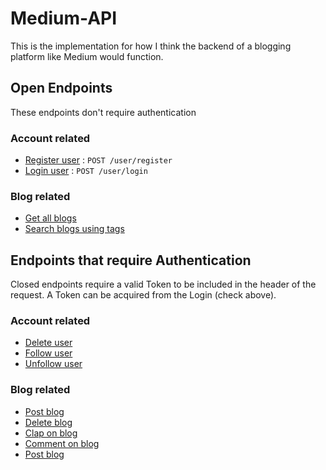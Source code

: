 # Medium-API

This is the implementation for how I think the backend of a blogging platform like Medium would function.

## Open Endpoints
These endpoints don't require authentication

### Account related
- [Register user](docs/register.md) : `POST /user/register`
- [Login user](docs/login.md) : `POST /user/login`

### Blog related
- [Get all blogs](docs/)
- [Search blogs using tags]()

## Endpoints that require Authentication
Closed endpoints require a valid Token to be included in the header of the request. A Token can be acquired from the Login (check above).

### Account related
- [Delete user]()
- [Follow user]()
- [Unfollow user]()

### Blog related
- [Post blog]()
- [Delete blog]()
- [Clap on blog]()
- [Comment on blog]()
- [Post blog]()

<!-- ## Routes
#### Authentication 

|Method|Route|Description|Parameters|
|------|-----|-----------|----------|
|POST|/user/register|Register user on the platform| - name<br/>- email<br/>- password<br/>
|POST|/user/login|Register user on the platform| - name<br/>- email<br/>- password<br/>

- POST /user/register -->